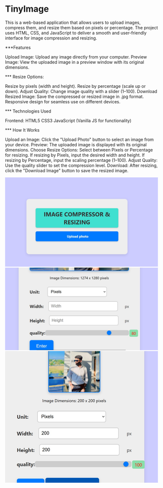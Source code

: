 # TinyImage
This is a web-based application that allows users to upload images, compress them, and resize them based on pixels or percentage. The project uses HTML, CSS, and JavaScript to deliver a smooth and user-friendly interface for image compression and resizing.

***Features


Upload Image: Upload any image directly from your computer.
Preview Image: View the uploaded image in a preview window with its original dimensions.

*** Resize Options:


Resize by pixels (width and height).
Resize by percentage (scale up or down).
Adjust Quality: Change image quality with a slider (1–100).
Download Resized Image: Save the compressed or resized image in .jpg format.
Responsive design for seamless use on different devices.

*** Technologies Used


Frontend:
HTML5
CSS3
JavaScript (Vanilla JS for functionality)


*** How It Works

Upload an Image: Click the "Upload Photo" button to select an image from your device.
Preview: The uploaded image is displayed with its original dimensions.
Choose Resize Options:
Select between Pixels or Percentage for resizing.
If resizing by Pixels, input the desired width and height.
If resizing by Percentage, input the scaling percentage (1–100).
Adjust Quality: Use the quality slider to set the compression level.
Download: After resizing, click the "Download Image" button to save the resized image.

![image alt](https://github.com/rahulgit64/TinyImage/blob/729c43fc7cf8a0478b1969d44b043edf79cfb796/1.jpg)
![image alt](https://github.com/rahulgit64/TinyImage/blob/aef15fd1db43801d83e805009274bde38458cbd9/2.jpg)
![image alt](https://github.com/rahulgit64/TinyImage/blob/be55a458a2b0a2c25a58ff5a75abf57a86b4f552/3.jpg)
